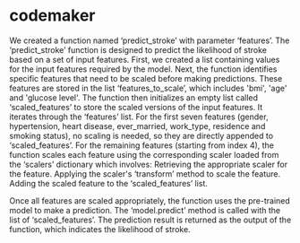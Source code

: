 # codemaker
We created a function named ‘predict_stroke’ with parameter ‘features’. The ‘predict_stroke’ function is designed to predict the likelihood of stroke based on a set of input features. First, we created a list containing values for the input features required by the model. Next, the function identifies specific features that need to be scaled before making predictions. These features are stored in the list ‘features_to_scale’, which includes 'bmi', 'age' and 'glucose level'. The function then initializes an empty list called ‘scaled_features’ to store the scaled versions of the input features. It iterates through the ‘features’ list. For the first seven features (gender, hypertension, heart disease, ever_married, work_type, residence and smoking status), no scaling is needed, so they are directly appended to ‘scaled_features’. For the remaining features (starting from index 4), the function scales each feature using the corresponding scaler loaded from the ‘scalers’ dictionary which involves:
Retrieving the appropriate scaler for the feature.
Applying the scaler's ‘transform’ method to scale the feature.
Adding the scaled feature to the ‘scaled_features’ list.

Once all features are scaled appropriately, the function uses the pre-trained model to make a prediction. The ‘model.predict’ method is called with the list of ‘scaled_features’. The prediction result is returned as the output of the function, which indicates the likelihood of stroke.

